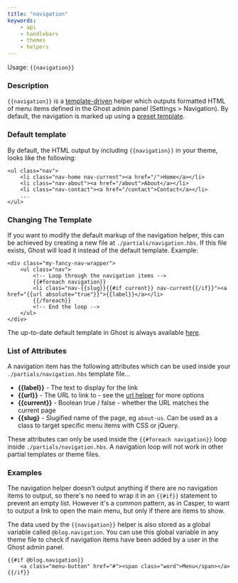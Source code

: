 ```yaml
---
title: "navigation"
keywords:
    - api
    - handlebars
    - themes
    - helpers
---
```


Usage: `{{navigation}}`

### Description

`{{navigation}}` is a  [template-driven](/docs/helpers#section-template-driven) helper which outputs formatted HTML of menu items defined in the Ghost admin panel (Settings > Navigation). By default, the navigation is marked up using a [preset template](https://github.com/TryGhost/Ghost/blob/master/core/server/helpers/tpl/navigation.hbs).

### Default template

By default, the HTML output by including `{{navigation}}` in your theme, looks like the following:

```
<ul class="nav">
    <li class="nav-home nav-current"><a href="/">Home</a></li>
    <li class="nav-about"><a href="/about">About</a></li>
    <li class="nav-contact"><a href="/contact">Contact</a></li>
    ...
</ul>
```

### Changing The Template

If you want to modify the default markup of the navigation helper, this can be achieved by creating a new file at `./partials/navigation.hbs`. If this file exists, Ghost will load it instead of the default template. Example:

```
<div class="my-fancy-nav-wrapper">
    <ul class="nav">
        <!-- Loop through the navigation items -->
        {{#foreach navigation}}
        <li class="nav-{{slug}}{{#if current}} nav-current{{/if}}"><a href="{{url absolute="true"}}">{{label}}</a></li>
        {{/foreach}}
        <!-- End the loop -->
    </ul>
</div>
```

The up-to-date default template in Ghost is always available [here](https://github.com/TryGhost/Ghost/blob/master/core/server/helpers/tpl/navigation.hbs).

### List of Attributes

A navigation item has the following attributes which can be used inside your `./partials/navigation.hbs` template file...

* **{{label}}** - The text to display for the link
* **{{url}}** - The URL to link to - see the [url helper](doc:url) for more options
* **{{current}}** - Boolean true / false - whether the URL matches the current page
* **{{slug}** - Slugified name of the page, eg `about-us`. Can be used as a class to target specific menu items with CSS or jQuery.

These attributes can only be used inside the `{{#foreach navigation}}` loop inside `./partials/navigation.hbs`. A navigation loop will not work in other partial templates or theme files.

### Examples

The navigation helper doesn't output anything if there are no navigation items to output, so there's no need to wrap it in an `{{#if}}` statement to prevent an empty list. However it's a common pattern, as in Casper, to want to output a link to open the main menu, but only if there are items to show.

The data used by the `{{navigation}}` helper is also stored as a global variable called `@blog.navigation`. You can use this global variable in any theme file to check if navigation items have been added by a user in the Ghost admin panel.

```
{{#if @blog.navigation}}
    <a class="menu-button" href="#"><span class="word">Menu</span></a>
{{/if}}
```
